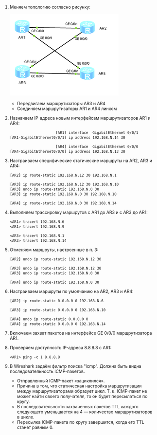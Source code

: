 1. Меняем топологию согласно рисунку:

   ![Lab_03_3.png](Lab_03_3.png)
   
   - Передвигаем маршрутизаторы AR3 и AR4
   - Соединяем маршрутизаторы AR1 и AR4 линком

2. Назначаем IP-адреса новым интерфейсам маршрутизаторов AR1 и AR4:

   ```
                        [AR1] interface  GigabitEthernet 0/0/1
   [AR1-GigabitEthernet0/0/1] ip address 192.168.N.14 30
   ```

   ```
                        [AR4] interface  GigabitEthernet 0/0/0
   [AR4-GigabitEthernet0/0/0] ip address 192.168.N.13 30
   ```

3. Настраиваем специфические статические маршруты на AR2, AR3 и AR4:

   ```
   [AR2] ip route-static 192.168.N.12 30 192.168.N.1
   ```

   ```
   [AR3] ip route-static 192.168.N.12 30 192.168.N.10
   [AR3] undo ip route-static 192.168.N.0 30
   [AR3] ip route-static 192.168.N.0 30 192.168.N.10
   ```

   ```
   [AR4] ip route-static 192.168.N.0 30 192.168.N.14
   ```

4. Выполняем трассировку маршрутов с AR1 до AR3 и с AR3 до AR1:

   ```
   <AR1> tracert 192.168.N.6
   <AR1> tracert 192.168.N.9
   ```

   ```
   <AR3> tracert 192.168.N.1
   <AR3> tracert 192.168.N.14
   ```

5. Отменяем маршруты, настроенные в п. 3:

   ```
   [AR2] undo ip route-static 192.168.N.12 30
   ```

   ```
   [AR3] undo ip route-static 192.168.N.12 30
   [AR3] undo ip route-static 192.168.N.0 30
   ```

   ```
   [AR4] undo ip route-static 192.168.N.0 30
   ```

6. Настраиваем маршруты по умолчанию на AR2, AR3 и AR4:

   ```
   [AR2] ip route-static 0.0.0.0 0 192.168.N.6
   ```

   ```
   [AR3] ip route-static 0.0.0.0 0 192.168.N.10
   ```

   ```
   [AR4] undo ip route-static 0.0.0.0 0
   [AR4] ip route-static 0.0.0.0 0 192.168.N.14
   ```

7. Включаем захват пакетов на интерфейсе GE 0/0/0 маршрутизатора AR1.

8. Проверяем доступность IP-адреса 8.8.8.8 с AR1:

   ```
   <AR1> ping -c 1 8.8.8.8
   ```

9. В Wireshark задаём фильтр поиска "icmp". Должна быть видна последовательность ICMP-пакетов.

   - Отправленный ICMP-пакет «зациклился».
   - Причина в том, что статическая настройка маршрутизации между маршрутизаторами образует цикл. Т. к. ICMP-пакет не может найти своего получателя, то он будет пересылаться по кругу.
   - В последовательности захваченных пакетов TTL каждого следующего уменьшается на 4 — количество маршрутизаторов в цикле.
   - Пересылка ICMP-пакета по кругу завершится, когда его TTL станет равным 0.
